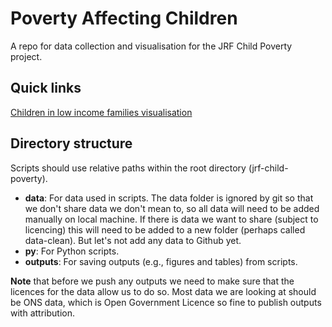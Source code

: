 # Poverty Affecting Children

A repo for data collection and visualisation for the JRF Child Poverty project.

## Quick links

[Children in low income families visualisation](https://justknowledge-uk.github.io/jrf-child-poverty/py/children_in_low_income_families)

## Directory structure

Scripts should use relative paths within the root directory (jrf-child-poverty). 

- **data**: For data used in scripts. The data folder is ignored by git so that we don't share data we don't mean to, so all data will need to be added manually on local machine. If there is data we want to share (subject to licencing) this will need to be added to a new folder (perhaps called data-clean). But let's not add any data to Github yet.
- **py**: For Python scripts.
- **outputs**: For saving outputs (e.g., figures and tables) from scripts.

**Note** that before we push any outputs we need to make sure that the licences for the data allow us to do so. Most data we are looking at should be ONS data, which is Open Government Licence so fine to publish outputs with attribution.
